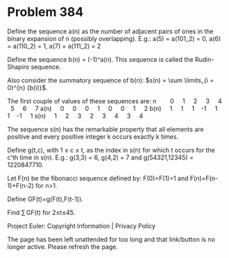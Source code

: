 #   Problem 384

   Define the sequence a(n) as the number of adjacent pairs of ones in the
   binary expansion of n (possibly overlapping).
   E.g.: a(5) = a(101_2) = 0, a(6) = a(110_2) = 1, a(7) = a(111_2) = 2

   Define the sequence b(n) = (-1)^a(n).
   This sequence is called the Rudin-Shapiro sequence.

   Also consider the summatory sequence of b(n): $s(n) = \sum \limits_{i =
   0}^{n} {b(i)}$.

   The first couple of values of these sequences are:
   n        0     1     2     3     4     5     6     7
   a(n)     0     0     0     1     0     0     1     2
   b(n)     1     1     1    -1     1     1    -1     1
   s(n)     1     2     3     2     3     4     3     4

   The sequence s(n) has the remarkable property that all elements are
   positive and every positive integer k occurs exactly k times.

   Define g(t,c), with 1 ≤ c ≤ t, as the index in s(n) for which t occurs for
   the c'th time in s(n).
   E.g.: g(3,3) = 6, g(4,2) = 7 and g(54321,12345) = 1220847710.

   Let F(n) be the fibonacci sequence defined by:
   F(0)=F(1)=1 and
   F(n)=F(n-1)+F(n-2) for n>1.

   Define GF(t)=g(F(t),F(t-1)).

   Find $\sum$ GF(t) for 2≤t≤45.

   Project Euler: Copyright Information | Privacy Policy

   The page has been left unattended for too long and that link/button is no
   longer active. Please refresh the page.
